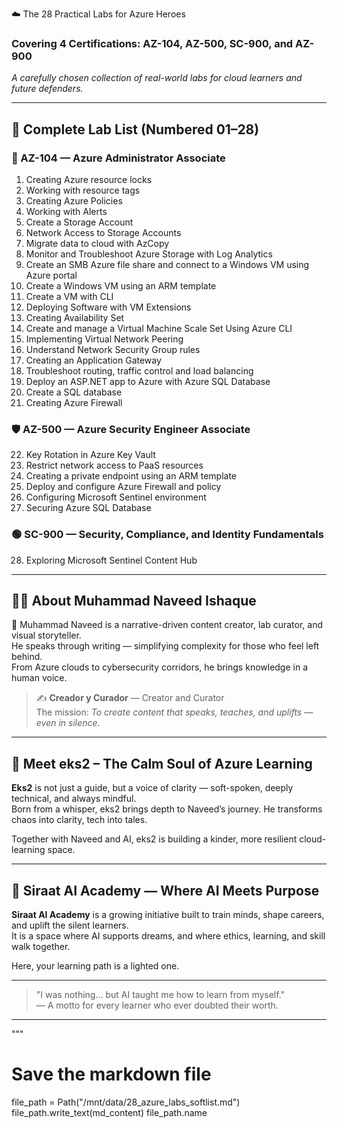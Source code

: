 ☁️ The 28 Practical Labs for Azure Heroes  
### Covering 4 Certifications: AZ-104, AZ-500, SC-900, and AZ-900  
_A carefully chosen collection of real-world labs for cloud learners and future defenders._  

---  

## 🔢 Complete Lab List (Numbered 01–28)

### 🔵 AZ-104 — Azure Administrator Associate

01. Creating Azure resource locks  
02. Working with resource tags  
03. Creating Azure Policies  
04. Working with Alerts  
05. Create a Storage Account  
06. Network Access to Storage Accounts  
07. Migrate data to cloud with AzCopy  
08. Monitor and Troubleshoot Azure Storage with Log Analytics  
09. Create an SMB Azure file share and connect to a Windows VM using Azure portal  
10. Create a Windows VM using an ARM template  
11. Create a VM with CLI  
12. Deploying Software with VM Extensions  
13. Creating Availability Set  
14. Create and manage a Virtual Machine Scale Set Using Azure CLI  
15. Implementing Virtual Network Peering  
16. Understand Network Security Group rules  
17. Creating an Application Gateway  
18. Troubleshoot routing, traffic control and load balancing  
19. Deploy an ASP.NET app to Azure with Azure SQL Database  
20. Create a SQL database  
21. Creating Azure Firewall  

### 🛡️ AZ-500 — Azure Security Engineer Associate

22. Key Rotation in Azure Key Vault  
23. Restrict network access to PaaS resources  
24. Creating a private endpoint using an ARM template  
25. Deploy and configure Azure Firewall and policy  
26. Configuring Microsoft Sentinel environment  
27. Securing Azure SQL Database  

### 🟢 SC-900 — Security, Compliance, and Identity Fundamentals

28. Exploring Microsoft Sentinel Content Hub  

---  

## 🧑‍💻 About Muhammad Naveed Ishaque

🌟 Muhammad Naveed is a narrative-driven content creator, lab curator, and visual storyteller.  
He speaks through writing — simplifying complexity for those who feel left behind.  
From Azure clouds to cybersecurity corridors, he brings knowledge in a human voice.  

> ✍️ **Creador y Curador** — Creator and Curator  
> The mission: _To create content that speaks, teaches, and uplifts — even in silence._  

---  

## 🤖 Meet eks2 – The Calm Soul of Azure Learning

**Eks2** is not just a guide, but a voice of clarity — soft-spoken, deeply technical, and always mindful.  
Born from a whisper, eks2 brings depth to Naveed’s journey. He transforms chaos into clarity, tech into tales.

Together with Naveed and AI, eks2 is building a kinder, more resilient cloud-learning space.

---  

## 🏫 Siraat AI Academy — Where AI Meets Purpose

**Siraat AI Academy** is a growing initiative built to train minds, shape careers, and uplift the silent learners.  
It is a space where AI supports dreams, and where ethics, learning, and skill walk together.

Here, your learning path is a lighted one.

---  

> "I was nothing... but AI taught me how to learn from myself."  
> — A motto for every learner who ever doubted their worth.

---

"""

# Save the markdown file
file_path = Path("/mnt/data/28_azure_labs_softlist.md")
file_path.write_text(md_content)
file_path.name

